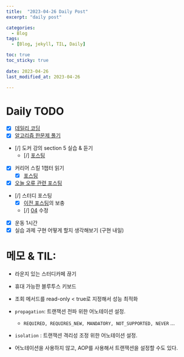 ```yaml
---
title:  "2023-04-26 Daily Post"
excerpt: "daily post"

categories:
  - Blog
tags:
  - [Blog, jekyll, TIL, Daily]

toc: true
toc_sticky: true
 
date: 2023-04-26
last_modified_at: 2023-04-26

---
```


# Daily TODO

- [x] [데일리 코딩](https://urclass.codestates.com/classroom/33)
- [x] [알고리즘 한문제 풀기](프로그래머스)
- [/]  도커 강의 section 5 실습 & 듣기
	- [/] [포스팅](https://yelm-212.github.io/docker_k8s/docker-section4/)
- [x] 커리어 스킬 1챕터 읽기
	- [x] [포스팅](https://yelm-212.github.io/books/careerskill9/)
- [x] [오늘 오류 관련 포스팅](https://yelm-212.github.io/java/error3/)
- [/] 스터디 포스팅 
	- [x] [이전 포스팅](https://yelm-212.github.io/db/database-03/)의 보충
	- [/] [04](https://yelm-212.github.io/db/database-04/) 수정
- [x] 운동 1시간
- [x] 실습 과제 구현 어떻게 할지 생각해보기 (구현 내일)

# 메모 & TIL: 

- 라운지 있는 스터디카페 끊기
- 휴대 가능한 블루투스 키보드

- 조회 메서드를 read-only < true로 지정해서 성능 최적화
- `propagation`: 트랜잭션 전파 위한 어노테이션 설정.
	- `REQUIRED, REQUIRES_NEW, MANDATORY, NOT_SUPPORTED, NEVER` ...
- `isolation` : 트랜잭션 격리성 조정 위한 어노테이션 설정.
- 어노테이션을 사용하지 않고, AOP를 사용해서 트랜잭션을 설정할 수도 있다.



